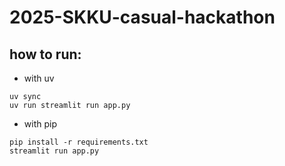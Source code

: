 # 2025-SKKU-casual-hackathon

## how to run:

* with uv

```shell
uv sync
uv run streamlit run app.py
```

* with pip

```shell
pip install -r requirements.txt
streamlit run app.py
```
